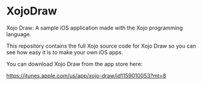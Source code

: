 # XojoDraw
Xojo Draw: A sample iOS application made with the Xojo programming language.

This repository contains the full Xojo source code for Xojo Draw so you can see how easy it is to make your own iOS apps.

You can download Xojo Draw from the app store here:

https://itunes.apple.com/us/app/xojo-draw/id1159010053?mt=8
